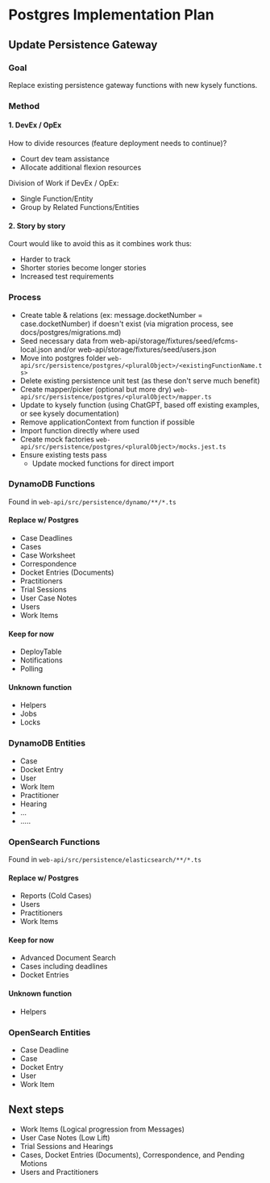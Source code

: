 # Postgres Implementation Plan

## Update Persistence Gateway

### Goal
Replace existing persistence gateway functions with new kysely functions.

### Method

#### 1. DevEx / OpEx

How to divide resources (feature deployment needs to continue)?
  - Court dev team assistance
  - Allocate additional flexion resources

Division of Work if DevEx / OpEx:
- Single Function/Entity
- Group by Related Functions/Entities

#### 2. Story by story

Court would like to avoid this as it combines work thus:
- Harder to track
- Shorter stories become longer stories 
- Increased test requirements


### Process
- Create table & relations (ex: message.docketNumber = case.docketNumber) if doesn't exist (via migration process, see docs/postgres/migrations.md)
- Seed necessary data from web-api/storage/fixtures/seed/efcms-local.json and/or web-api/storage/fixtures/seed/users.json
- Move into postgres folder 
`web-api/src/persistence/postgres/<pluralObject>/<existingFunctionName.ts>`
- Delete existing persistence unit test (as these don't serve much benefit)
- Create mapper/picker (optional but more dry)
`web-api/src/persistence/postgres/<pluralObject>/mapper.ts`
- Update to kysely function (using ChatGPT, based off existing examples, or see kysely documentation)
- Remove applicationContext from function if possible
- Import function directly where used
- Create mock factories 
`web-api/src/persistence/postgres/<pluralObject>/mocks.jest.ts`
- Ensure existing tests pass
  - Update mocked functions for direct import


### DynamoDB Functions

Found in `web-api/src/persistence/dynamo/**/*.ts`

#### Replace w/ Postgres
- Case Deadlines
- Cases
- Case Worksheet
- Correspondence
- Docket Entries (Documents)
- Practitioners
- Trial Sessions
- User Case Notes
- Users
- Work Items

#### Keep for now
- DeployTable
- Notifications
- Polling

#### Unknown function
- Helpers
- Jobs
- Locks

### DynamoDB Entities
- Case
- Docket Entry
- User
- Work Item
- Practitioner
- Hearing
- ...
- .....


### OpenSearch Functions

Found in `web-api/src/persistence/elasticsearch/**/*.ts`

#### Replace w/ Postgres
- Reports (Cold Cases)
- Users 
- Practitioners
- Work Items

#### Keep for now
- Advanced Document Search
- Cases including deadlines
- Docket Entries

#### Unknown function
- Helpers

### OpenSearch Entities
- Case Deadline
- Case
- Docket Entry
- User
- Work Item

## Next steps
- Work Items (Logical progression from Messages)
- User Case Notes (Low Lift)
- Trial Sessions and Hearings
- Cases, Docket Entries (Documents), Correspondence, and Pending Motions
- Users and Practitioners

